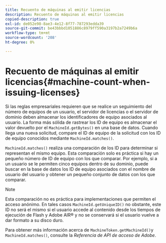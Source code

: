 ```yaml
---
title: Recuento de máquinas al emitir licencias
description: Recuento de máquinas al emitir licencias
copied-description: true
exl-id: de052e98-8ae3-4e12-8f77-787293edda39
source-git-commit: be43bbbd1051886c8979ff590a3197b2a7249b6a
workflow-type: tm+mt
source-wordcount: '208'
ht-degree: 0%

---
```


# Recuento de máquinas al emitir licencias{#machine-count-when-issuing-licenses}

Si las reglas empresariales requieren que se realice un seguimiento del número de equipos de un usuario, el servidor de licencias o el servidor de dominio deben almacenar los identificadores de equipo asociados al usuario. La forma más sólida de rastrear los ID de equipo es almacenar el valor devuelto por el `MachineId.getBytes()` en una base de datos. Cuando llega una nueva solicitud, compare el ID de equipo de la solicitud con los ID de equipo conocidos mediante `MachineId.matches()`.

`MachineId.matches()` realiza una comparación de los ID para determinar si representan el mismo equipo. Esta comparación solo es práctica si hay un pequeño número de ID de equipo con los que comparar. Por ejemplo, si a un usuario se le permiten cinco equipos dentro de su dominio, puede buscar en la base de datos los ID de equipo asociados con el nombre de usuario del usuario y obtener un pequeño conjunto de datos con los que comparar.

>[!NOTE]
>
>Esta comparación no es práctica para implementaciones que permiten el acceso anónimo. En tales casos `MachineId.getUniqueID()` no obstante, este ID no será el mismo si el usuario accede al contenido desde los tiempos de ejecución de Flash y Adobe AIR® y no se conservará si el usuario vuelve a dar formato a su disco duro.

Para obtener más información acerca de `MachineToken.getMachineId()`y `MachineId.matches()`, consulte la *Referencia de API de acceso de Adobe*.
